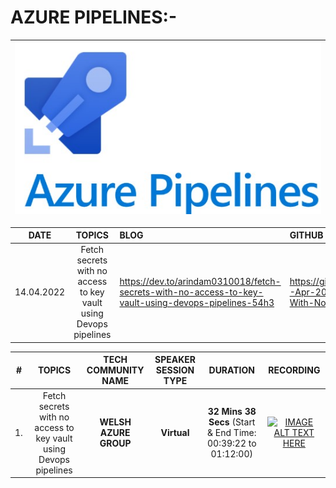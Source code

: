 # AZURE PIPELINES:-

| <img src="../Images/03-Azure-Pipelines.jpg" alt="Azure-Pipelines"> |
| --------- |

| __DATE__ | __TOPICS__ | __BLOG__ | __GITHUB__ |
|:---------:|:---------:|:-------|:-------|
| 14.04.2022 | Fetch secrets with no access to key vault using Devops pipelines | https://dev.to/arindam0310018/fetch-secrets-with-no-access-to-key-vault-using-devops-pipelines-54h3 | https://github.com/arindam0310018/14-Apr-2022-DevOps__Fetch-Secrets-With-No-Access-To-KeyVault | 


 | __#__ | __TOPICS__ | __TECH COMMUNITY NAME__ | __SPEAKER SESSION TYPE__ | __DURATION__ | __RECORDING__ |
 |:---------:|:---------:|:---------:|:-------:|:-------:|:-------:|
 | 1. | Fetch secrets with no access to key vault using Devops pipelines | __WELSH AZURE GROUP__ | __Virtual__ | __32 Mins 38 Secs__ (Start & End Time: 00:39:22 to 01:12:00) | [![IMAGE ALT TEXT HERE](https://img.youtube.com/vi/um_6WtIBSA8/0.jpg)](https://www.youtube.com/watch?v=um_6WtIBSA8) |
